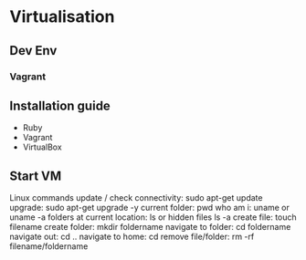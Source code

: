 # Virtualisation

## Dev Env

### Vagrant

## Installation guide

- Ruby
- Vagrant
- VirtualBox

## Start VM

Linux commands
update / check connectivity: sudo apt-get update
upgrade: sudo apt-get upgrade -y
current folder: pwd
who am i: uname or uname -a
folders at current location: ls or hidden files ls -a
create file: touch filename
create folder: mkdir foldername
navigate to folder: cd foldername
navigate out: cd ..
navigate to home: cd
remove file/folder: rm -rf filename/foldername
